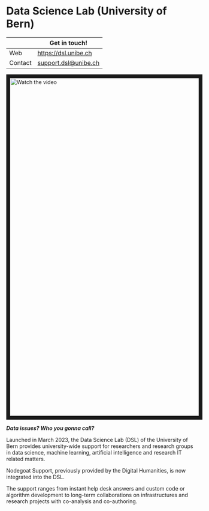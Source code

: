 # Data Science Lab (University of Bern)

||Get in touch!|
|-|-|
|Web|https://dsl.unibe.ch|
|Contact|support.dsl@unibe.ch|


<a href="http://www.youtube.com/watch?feature=player_embedded&v=afXUHAUZ4dk" target="_blank">
 <img src="https://github-production-user-asset-6210df.s3.amazonaws.com/6328618/240999498-6f313cb7-1ba1-4de9-944f-1b6dbf00e49c.png" alt="Watch the video" width="900" border="10" />
</a>

***Data issues? Who you gonna call?***

Launched in March 2023, the Data Science Lab (DSL) of the University of Bern provides university-wide support for researchers and research groups in data science, machine learning, artificial intelligence and research IT related matters. 

Nodegoat Support, previously provided by the Digital Humanities, is now integrated into the DSL. 

The support ranges from instant help desk answers and custom code or algorithm development to long-term collaborations on infrastructures and research projects with co-analysis and co-authoring.

